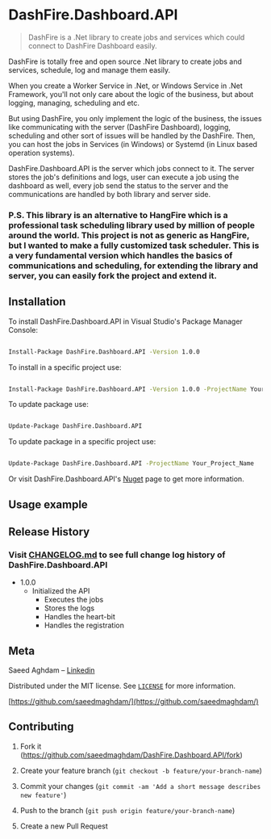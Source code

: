 
# DashFire.Dashboard.API
> DashFire is a .Net library to create jobs and services which could connect to DashFire Dashboard easily.

DashFire is totally free and open source .Net library to create jobs and services, schedule, log and manage them easily.

When you create a Worker Service in .Net, or Windows Service in .Net Framework, you'll not only care about the logic of the business, but about logging, managing, scheduling and etc. 

But using DashFire, you only implement the logic of the business, the issues like communicating with the server (DashFire Dashboard), logging, scheduling and other sort of issues will be handled by the DashFire.
Then, you can host the jobs in Services (in Windows) or Systemd (in Linux based operation systems).

DashFire.Dashboard.API is the server which jobs connect to it. The server stores the job's definitions and logs, user can execute a job using the dashboard as well, every job send the status to the server and the communications are handled by both library and server side.

### P.S. This library is an alternative to HangFire which is a professional task scheduling library used by million of people around the world. This project is not as generic as HangFire, but I wanted to make a fully customized task scheduler. This is a very fundamental version which handles the basics of communications and scheduling, for extending the library and server, you can easily fork the project and extend it.
	

## Installation

To install DashFire.Dashboard.API in Visual Studio's Package Manager Console:

```sh

Install-Package DashFire.Dashboard.API -Version 1.0.0

```

To install in a specific project use:

```sh

Install-Package DashFire.Dashboard.API -Version 1.0.0 -ProjectName Your_Project_Name

```

To update package use:

```sh

Update-Package DashFire.Dashboard.API

```

To update package in a specific project use:

```sh

Update-Package DashFire.Dashboard.API -ProjectName Your_Project_Name

```


Or visit DashFire.Dashboard.API's [Nuget][nuget-page] page to get more information.

## Usage example




## Release History
  
### Visit [CHANGELOG.md] to see full change log history of DashFire.Dashboard.API

* 1.0.0
	* Initialized the API
		* Executes the jobs
		* Stores the logs
		* Handles the heart-bit
		* Handles the registration

## Meta
Saeed Aghdam – [Linkedin][linkedin]

Distributed under the MIT license. See [``LICENSE``][github-license] for more information.

[https://github.com/saeedmaghdam/](https://github.com/saeedmaghdam/)

## Contributing

1. Fork it (<https://github.com/saeedmaghdam/DashFire.Dashboard.API/fork>)
2. Create your feature branch (`git checkout -b feature/your-branch-name`)
3. Commit your changes (`git commit -am 'Add a short message describes new feature'`)
4. Push to the branch (`git push origin feature/your-branch-name`)

5. Create a new Pull Request

<!-- Markdown link & img dfn's -->

[linkedin]:https://www.linkedin.com/in/saeedmaghdam/
[nuget-page]:https://www.nuget.org/packages/DashFire.Dashboard.API
[github]: https://github.com/saeedmaghdam/
[github-page]: https://github.com/saeedmaghdam/DashFire.Dashboard.API/
[github-license]: https://raw.githubusercontent.com/saeedmaghdam/DashFire.Dashboard.API/master/LICENSE
[CHANGELOG.md]: https://github.com/saeedmaghdam/DashFire.Dashboard.API/blob/master/CHANGELOG.md
[DashFire.Dashboard.API.Test]: https://github.com/saeedmaghdam/DashFire.Dashboard.API/tree/master/DashFire.Dashboard.API.Test